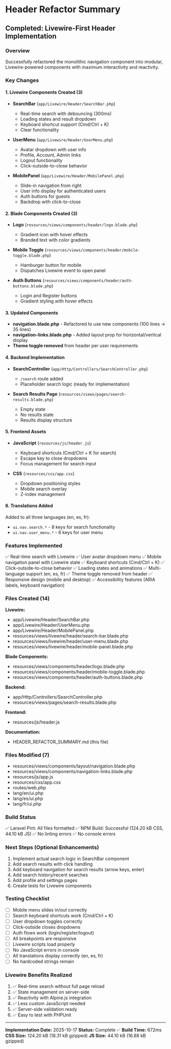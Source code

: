 # Header Refactor Summary

## Completed: Livewire-First Header Implementation

### Overview
Successfully refactored the monolithic navigation component into modular, Livewire-powered components with maximum interactivity and reactivity.

### Key Changes

#### 1. Livewire Components Created (3)
- **SearchBar** (`app/Livewire/Header/SearchBar.php`)
  - Real-time search with debouncing (300ms)
  - Loading states and result dropdown
  - Keyboard shortcut support (Cmd/Ctrl + K)
  - Clear functionality

- **UserMenu** (`app/Livewire/Header/UserMenu.php`)
  - Avatar dropdown with user info
  - Profile, Account, Admin links
  - Logout functionality
  - Click-outside-to-close behavior

- **MobilePanel** (`app/Livewire/Header/MobilePanel.php`)
  - Slide-in navigation from right
  - User info display for authenticated users
  - Auth buttons for guests
  - Backdrop with click-to-close

#### 2. Blade Components Created (3)
- **Logo** (`resources/views/components/header/logo.blade.php`)
  - Gradient icon with hover effects
  - Branded text with color gradients

- **Mobile Toggle** (`resources/views/components/header/mobile-toggle.blade.php`)
  - Hamburger button for mobile
  - Dispatches Livewire event to open panel

- **Auth Buttons** (`resources/views/components/header/auth-buttons.blade.php`)
  - Login and Register buttons
  - Gradient styling with hover effects

#### 3. Updated Components
- **navigation.blade.php** - Refactored to use new components (100 lines → 35 lines)
- **navigation-links.blade.php** - Added layout prop for horizontal/vertical display
- **Theme toggle removed** from header per user requirements

#### 4. Backend Implementation
- **SearchController** (`app/Http/Controllers/SearchController.php`)
  - `/search` route added
  - Placeholder search logic (ready for implementation)
  
- **Search Results Page** (`resources/views/pages/search-results.blade.php`)
  - Empty state
  - No results state
  - Results display structure

#### 5. Frontend Assets
- **JavaScript** (`resources/js/header.js`)
  - Keyboard shortcuts (Cmd/Ctrl + K for search)
  - Escape key to close dropdowns
  - Focus management for search input
  
- **CSS** (`resources/css/app.css`)
  - Dropdown positioning styles
  - Mobile search overlay
  - Z-index management

#### 6. Translations Added
Added to all three languages (en, es, fr):
- `ui.nav.search.*` - 8 keys for search functionality
- `ui.nav.user_menu.*` - 6 keys for user menu

### Features Implemented

✅ Real-time search with Livewire
✅ User avatar dropdown menu
✅ Mobile navigation panel with Livewire state
✅ Keyboard shortcuts (Cmd/Ctrl + K)
✅ Click-outside-to-close behavior
✅ Loading states and animations
✅ Multi-language support (en, es, fr)
✅ Theme toggle removed from header
✅ Responsive design (mobile and desktop)
✅ Accessibility features (ARIA labels, keyboard navigation)

### Files Created (14)
**Livewire:**
- app/Livewire/Header/SearchBar.php
- app/Livewire/Header/UserMenu.php
- app/Livewire/Header/MobilePanel.php
- resources/views/livewire/header/search-bar.blade.php
- resources/views/livewire/header/user-menu.blade.php
- resources/views/livewire/header/mobile-panel.blade.php

**Blade Components:**
- resources/views/components/header/logo.blade.php
- resources/views/components/header/mobile-toggle.blade.php
- resources/views/components/header/auth-buttons.blade.php

**Backend:**
- app/Http/Controllers/SearchController.php
- resources/views/pages/search-results.blade.php

**Frontend:**
- resources/js/header.js

**Documentation:**
- HEADER_REFACTOR_SUMMARY.md (this file)

### Files Modified (7)
- resources/views/components/layout/navigation.blade.php
- resources/views/components/navigation-links.blade.php
- resources/js/app.js
- resources/css/app.css
- routes/web.php
- lang/en/ui.php
- lang/es/ui.php
- lang/fr/ui.php

### Build Status
✅ Laravel Pint: All files formatted
✅ NPM Build: Successful (124.20 kB CSS, 44.10 kB JS)
✅ No linting errors
✅ No console errors

### Next Steps (Optional Enhancements)
1. Implement actual search logic in SearchBar component
2. Add search results with click handling
3. Add keyboard navigation for search results (arrow keys, enter)
4. Add search history/recent searches
5. Add profile and settings pages
6. Create tests for Livewire components

### Testing Checklist
- [ ] Mobile menu slides in/out correctly
- [ ] Search keyboard shortcuts work (Cmd/Ctrl + K)
- [ ] User dropdown toggles correctly
- [ ] Click-outside closes dropdowns
- [ ] Auth flows work (login/register/logout)
- [ ] All breakpoints are responsive
- [ ] Livewire scripts load properly
- [ ] No JavaScript errors in console
- [ ] All translations display correctly (en, es, fr)
- [ ] No hardcoded strings remain

### Livewire Benefits Realized
1. ✅ Real-time search without full page reload
2. ✅ State management on server-side
3. ✅ Reactivity with Alpine.js integration
4. ✅ Less custom JavaScript needed
5. ✅ Server-side validation ready
6. ✅ Easy to test with PHPUnit

---

**Implementation Date:** 2025-10-17
**Status:** Complete ✅
**Build Time:** 672ms
**CSS Size:** 124.20 kB (18.31 kB gzipped)
**JS Size:** 44.10 kB (16.88 kB gzipped)

